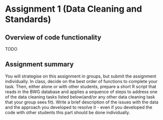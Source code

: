 # Assignment 1 (Data Cleaning and Standards)

## Overview of code functionality

TODO

## Assignment summary 

You will strategise on this assignment in groups, but submit the assignment individually. In class, decide on the best order of functions to complete your task.  Then, either alone or with other students, prepare a short R script that reads in the BWG database and applies a sequence of steps to address one of the data cleaning tasks listed below(and/or any other data cleaning task that your group sees fit). Write a brief description of the issues with the data and the approach you developed to resolve it - even if you developed the code with other students this part should be done individually.
